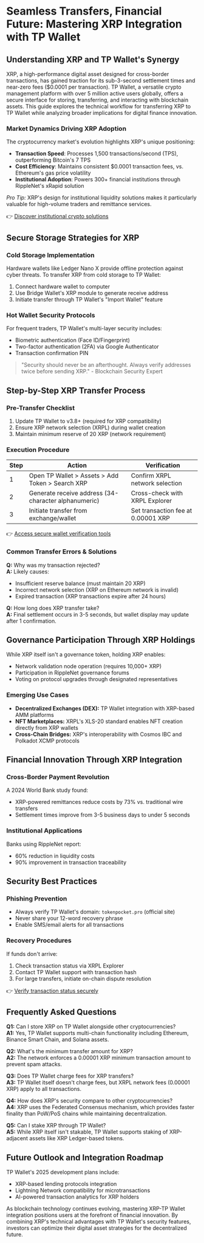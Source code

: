 # Seamless Transfers, Financial Future: Mastering XRP Integration with TP Wallet  

## Understanding XRP and TP Wallet's Synergy  
XRP, a high-performance digital asset designed for cross-border transactions, has gained traction for its sub-3-second settlement times and near-zero fees ($0.0001 per transaction). TP Wallet, a versatile crypto management platform with over 5 million active users globally, offers a secure interface for storing, transferring, and interacting with blockchain assets. This guide explores the technical workflow for transferring XRP to TP Wallet while analyzing broader implications for digital finance innovation.  

### Market Dynamics Driving XRP Adoption  
The cryptocurrency market's evolution highlights XRP's unique positioning:  
- **Transaction Speed**: Processes 1,500 transactions/second (TPS), outperforming Bitcoin's 7 TPS  
- **Cost Efficiency**: Maintains consistent $0.0001 transaction fees, vs. Ethereum's gas price volatility  
- **Institutional Adoption**: Powers 300+ financial institutions through RippleNet's xRapid solution  

*Pro Tip:* XRP's design for institutional liquidity solutions makes it particularly valuable for high-volume traders and remittance services.  

👉 [Discover institutional crypto solutions](https://bit.ly/okx-bonus)  

## Secure Storage Strategies for XRP  
### Cold Storage Implementation  
Hardware wallets like Ledger Nano X provide offline protection against cyber threats. To transfer XRP from cold storage to TP Wallet:  
1. Connect hardware wallet to computer  
2. Use Bridge Wallet's XRP module to generate receive address  
3. Initiate transfer through TP Wallet's "Import Wallet" feature  

### Hot Wallet Security Protocols  
For frequent traders, TP Wallet's multi-layer security includes:  
- Biometric authentication (Face ID/Fingerprint)  
- Two-factor authentication (2FA) via Google Authenticator  
- Transaction confirmation PIN  

> "Security should never be an afterthought. Always verify addresses twice before sending XRP." - Blockchain Security Expert  

## Step-by-Step XRP Transfer Process  
### Pre-Transfer Checklist  
1. Update TP Wallet to v3.8+ (required for XRP compatibility)  
2. Ensure XRP network selection (XRPL) during wallet creation  
3. Maintain minimum reserve of 20 XRP (network requirement)  

### Execution Procedure  
| Step | Action | Verification |  
|------|--------|--------------|  
| 1 | Open TP Wallet > Assets > Add Token > Search XRP | Confirm XRPL network selection |  
| 2 | Generate receive address (34-character alphanumeric) | Cross-check with XRPL Explorer |  
| 3 | Initiate transfer from exchange/wallet | Set transaction fee at 0.00001 XRP |  

👉 [Access secure wallet verification tools](https://bit.ly/okx-bonus)  

### Common Transfer Errors & Solutions  
**Q:** Why was my transaction rejected?  
**A:** Likely causes:  
- Insufficient reserve balance (must maintain 20 XRP)  
- Incorrect network selection (XRP on Ethereum network is invalid)  
- Expired transaction (XRP transactions expire after 24 hours)  

**Q:** How long does XRP transfer take?  
**A:** Final settlement occurs in 3-5 seconds, but wallet display may update after 1 confirmation.  

## Governance Participation Through XRP Holdings  
While XRP itself isn't a governance token, holding XRP enables:  
- Network validation node operation (requires 10,000+ XRP)  
- Participation in RippleNet governance forums  
- Voting on protocol upgrades through designated representatives  

### Emerging Use Cases  
- **Decentralized Exchanges (DEX):** TP Wallet integration with XRP-based AMM platforms  
- **NFT Marketplaces:** XRPL's XLS-20 standard enables NFT creation directly from XRP wallets  
- **Cross-Chain Bridges:** XRP's interoperability with Cosmos IBC and Polkadot XCMP protocols  

## Financial Innovation Through XRP Integration  
### Cross-Border Payment Revolution  
A 2024 World Bank study found:  
- XRP-powered remittances reduce costs by 73% vs. traditional wire transfers  
- Settlement times improve from 3-5 business days to under 5 seconds  

### Institutional Applications  
Banks using RippleNet report:  
- 60% reduction in liquidity costs  
- 90% improvement in transaction traceability  

## Security Best Practices  
### Phishing Prevention  
- Always verify TP Wallet's domain: `tokenpocket.pro` (official site)  
- Never share your 12-word recovery phrase  
- Enable SMS/email alerts for all transactions  

### Recovery Procedures  
If funds don't arrive:  
1. Check transaction status via XRPL Explorer  
2. Contact TP Wallet support with transaction hash  
3. For large transfers, initiate on-chain dispute resolution  

👉 [Verify transaction status securely](https://bit.ly/okx-bonus)  

## Frequently Asked Questions  

**Q1:** Can I store XRP on TP Wallet alongside other cryptocurrencies?  
**A1:** Yes, TP Wallet supports multi-chain functionality including Ethereum, Binance Smart Chain, and Solana assets.  

**Q2:** What's the minimum transfer amount for XRP?  
**A2:** The network enforces a 0.00001 XRP minimum transaction amount to prevent spam attacks.  

**Q3:** Does TP Wallet charge fees for XRP transfers?  
**A3:** TP Wallet itself doesn't charge fees, but XRPL network fees (0.00001 XRP) apply to all transactions.  

**Q4:** How does XRP's security compare to other cryptocurrencies?  
**A4:** XRP uses the Federated Consensus mechanism, which provides faster finality than PoW/PoS chains while maintaining decentralization.  

**Q5:** Can I stake XRP through TP Wallet?  
**A5:** While XRP itself isn't stakable, TP Wallet supports staking of XRP-adjacent assets like XRP Ledger-based tokens.  

## Future Outlook and Integration Roadmap  
TP Wallet's 2025 development plans include:  
- XRP-based lending protocols integration  
- Lightning Network compatibility for microtransactions  
- AI-powered transaction analytics for XRP holders  

As blockchain technology continues evolving, mastering XRP-TP Wallet integration positions users at the forefront of financial innovation. By combining XRP's technical advantages with TP Wallet's security features, investors can optimize their digital asset strategies for the decentralized future.